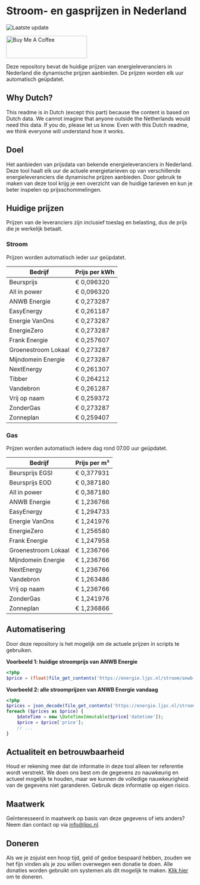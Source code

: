 # Stroom- en gasprijzen in Nederland

![Laatste update](https://img.shields.io/badge/laatste%20update-2025--03--10%2023%3A00%20CET-brightgreen)

<a href="https://www.buymeacoffee.com/Lars-" target="_blank"><img src="https://cdn.buymeacoffee.com/buttons/v2/default-orange.png" alt="Buy Me A Coffee" height="60" style="height: 60px !important;width: 217px !important;" ></a>

Deze repository bevat de huidige prijzen van energieleveranciers in Nederland die dynamische prijzen aanbieden. De prijzen worden elk uur automatisch geüpdatet.

## Why Dutch?

This readme is in Dutch (except this part) because the content is based on Dutch data. We cannot imagine that anyone outside the Netherlands would need this data. If you do, please let us know. Even with this Dutch readme, we think
everyone will understand how it works.

## Doel

Het aanbieden van prijsdata van bekende energieleveranciers in Nederland. Deze tool haalt elk uur de actuele energietarieven op van verschillende energieleveranciers die dynamische prijzen aanbieden. Door gebruik te maken van deze tool
krijg je een overzicht van de huidige tarieven en kun je beter inspelen op prijsschommelingen.

## Huidige prijzen

Prijzen van de leveranciers zijn inclusief toeslag en belasting, dus de prijs die je werkelijk betaalt.

### Stroom

Prijzen worden automatisch ieder uur geüpdatet.

 Bedrijf | Prijs per kWh 
---------|---------------
Beursprijs | € 0,096320
All in power | € 0,096320
ANWB Energie | € 0,273287
EasyEnergy | € 0,261187
Energie VanOns | € 0,273287
EnergieZero | € 0,273287
Frank Energie | € 0,257607
Groenestroom Lokaal | € 0,273287
Mijndomein Energie | € 0,273287
NextEnergy | € 0,261307
Tibber | € 0,264212
Vandebron | € 0,261287
Vrij op naam | € 0,259372
ZonderGas | € 0,273287
Zonneplan | € 0,259407


### Gas

Prijzen worden automatisch iedere dag rond 07.00 uur geüpdatet.

 Bedrijf | Prijs per m³ 
---------|--------------
Beursprijs EGSI | € 0,377931
Beursprijs EOD | € 0,387180
All in power | € 0,387180
ANWB Energie | € 1,236766
EasyEnergy | € 1,294733
Energie VanOns | € 1,241976
EnergieZero | € 1,256580
Frank Energie | € 1,247958
Groenestroom Lokaal | € 1,236766
Mijndomein Energie | € 1,236766
NextEnergy | € 1,236766
Vandebron | € 1,263486
Vrij op naam | € 1,236766
ZonderGas | € 1,241976
Zonneplan | € 1,236866


## Automatisering

Door deze repository is het mogelijk om de actuele prijzen in scripts te gebruiken.

**Voorbeeld 1: huidige stroomprijs van ANWB Energie**

```php
<?php
$price = (float)file_get_contents('https://energie.ljpc.nl/stroom/anwb-energie-nu.txt');

```

**Voorbeeld 2: alle stroomprijzen van ANWB Energie vandaag**

```php
<?php
$prices = json_decode(file_get_contents('https://energie.ljpc.nl/stroom/all-in-power-vandaag.json'),true);
foreach ($prices as $price) {
    $dateTime = new \DateTimeImmutable($price['datetime']);
    $price = $price['price'];
    // ...
}
```

## Actualiteit en betrouwbaarheid

Houd er rekening mee dat de informatie in deze tool alleen ter referentie wordt verstrekt. We doen ons best om de gegevens zo nauwkeurig en actueel mogelijk te houden, maar we kunnen de volledige nauwkeurigheid van de gegevens niet
garanderen. Gebruik deze informatie op eigen risico.

## Maatwerk

Geïnteresseerd in maatwerk op basis van deze gegevens of iets anders? Neem dan contact op
via [info@ljpc.nl](mailto:info@ljpc.nl?subject=Energie%20prijzen).

## Doneren

Als we je zojuist een hoop tijd, geld of gedoe bespaard hebben, zouden we het fijn vinden als je zou willen overwegen een
donatie te doen. Alle donaties worden gebruikt om systemen als dit mogelijk te
maken. [Klik hier](https://www.buymeacoffee.com/Lars-) om te doneren.
